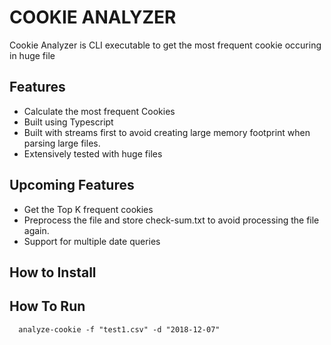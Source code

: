 # COOKIE ANALYZER

Cookie Analyzer is CLI executable to get the most frequent cookie occuring in huge file

## Features

- Calculate the most frequent Cookies
- Built using Typescript
- Built with streams first to avoid creating large memory footprint when parsing large files.
- Extensively tested with huge files

## Upcoming Features

- Get the Top K frequent cookies
- Preprocess the file and store check-sum.txt to avoid processing the file again.
- Support for multiple date queries

## How to Install

## How To Run

```Node
  analyze-cookie -f "test1.csv" -d "2018-12-07"
```
